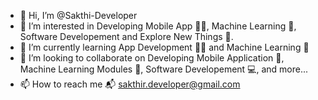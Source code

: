 - 👋 Hi, I’m @Sakthi-Developer
- 👀 I’m interested in  Developing Mobile App 👨‍💻, Machine Learning 🧠, Software Developement and Explore New Things 🔭. 
- 🌱 I’m currently learning App Development 👨‍💻 and Machine Learning 🧠
- 💞️ I’m looking to collaborate on Developing Mobile Application 📱, Machine Learning Modules 🧠, Software Developement 💻, and more... 
- 📫 How to reach me 📬 sakthir.developer@gmail.com

<!---
Sakthi-Developer/Sakthi-Developer is a ✨ special ✨ repository because its `README.md` (this file) appears on your GitHub profile.
You can click the Preview link to take a look at your changes.
--->
